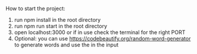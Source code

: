 How to start the project:

1. run npm install in the root directory
2. run npm run start in the root directory
3. open localhost:3000 or if in use check the terminal for the right PORT
4. Optional: you can use https://codebeautify.org/random-word-generator to generate words and use the in the input
